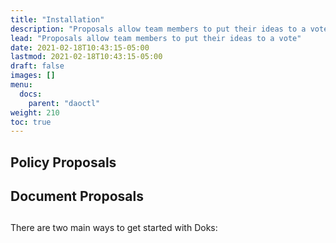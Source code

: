 ```yaml
---
title: "Installation"
description: "Proposals allow team members to put their ideas to a vote"
lead: "Proposals allow team members to put their ideas to a vote"
date: 2021-02-18T10:43:15-05:00
lastmod: 2021-02-18T10:43:15-05:00
draft: false
images: []
menu: 
  docs:
    parent: "daoctl"
weight: 210
toc: true
---
```



## Policy Proposals

## Document Proposals

## 

There are two main ways to get started with Doks:

